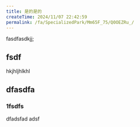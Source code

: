 ```yaml
---
title: 是的是的
createTime: 2024/11/07 22:42:59
permalink: /fa/SpecializedPark/Mm65F_75/Q0OEZRu_/
---
```


fasdfasdkjj;


## fsdf 


hkjhljhlkhl


## dfasdfa 

### 1fsdfs

dfadsfad adsf